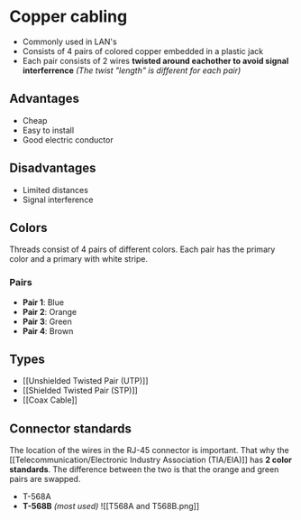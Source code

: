 # Copper cabling
- Commonly used in LAN's
- Consists of 4 pairs of colored copper embedded in a plastic jack
- Each pair consists of 2 wires **twisted around eachother to avoid signal interferrence** *(The twist "length" is different for each pair)*

## Advantages
- Cheap
- Easy to install
- Good electric conductor

## Disadvantages
- Limited distances
- Signal interference

## Colors
Threads consist of 4 pairs of different colors. Each pair has the primary color and a primary with white stripe.

### Pairs
- **Pair 1**: Blue
- **Pair 2**: Orange
- **Pair 3**: Green
- **Pair 4**: Brown

## Types
- [[Unshielded Twisted Pair (UTP)]]
- [[Shielded Twisted Pair (STP)]]
- [[Coax Cable]]

## Connector standards
The location of the wires in the RJ-45 connector is important. That why the [[Telecommunication/Electronic Industry Association (TIA/EIA)]] has **2 color standards**.
The difference between the two is that the orange and green pairs are swapped.
- T-568A
- **T-568B** *(most used)*
![[T568A and T568B.png]]
